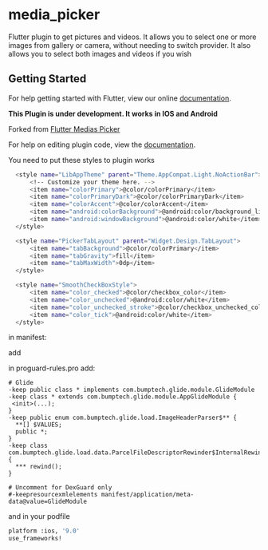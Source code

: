 # media_picker

Flutter plugin to get pictures and videos.
It allows you to select one or more images from gallery or camera, without needing to switch provider.
It also allows you to select both images and videos if you wish

## Getting Started

For help getting started with Flutter, view our online
[documentation](https://flutter.io/).

**This Plugin is under development. It works in IOS and Android**

Forked from [Flutter Medias Picker](https://github.com/lubritto/Flutter_Medias_Picker)

For help on editing plugin code, view the [documentation](https://flutter.io/platform-plugins/#edit-code).

You need to put these styles to plugin works

```sh
  <style name="LibAppTheme" parent="Theme.AppCompat.Light.NoActionBar">
      <!-- Customize your theme here. -->
      <item name="colorPrimary">@color/colorPrimary</item>
      <item name="colorPrimaryDark">@color/colorPrimaryDark</item>
      <item name="colorAccent">@color/colorAccent</item>
      <item name="android:colorBackground">@android:color/background_light</item>
      <item name="android:windowBackground">@android:color/white</item>
  </style>

  <style name="PickerTabLayout" parent="Widget.Design.TabLayout">
      <item name="tabBackground">@color/colorPrimary</item>
      <item name="tabGravity">fill</item>
      <item name="tabMaxWidth">0dp</item>
  </style>

  <style name="SmoothCheckBoxStyle">
      <item name="color_checked">@color/checkbox_color</item>
      <item name="color_unchecked">@android:color/white</item>
      <item name="color_unchecked_stroke">@color/checkbox_unchecked_color</item>
      <item name="color_tick">@android:color/white</item>
  </style>
```

in manifest:

add <uses-permission android:name="android.permission.CAMERA"/> 

in proguard-rules.pro add:

```
# Glide
-keep public class * implements com.bumptech.glide.module.GlideModule
-keep class * extends com.bumptech.glide.module.AppGlideModule {
 <init>(...);
}
-keep public enum com.bumptech.glide.load.ImageHeaderParser$** {
  **[] $VALUES;
  public *;
}
-keep class com.bumptech.glide.load.data.ParcelFileDescriptorRewinder$InternalRewinder {
  *** rewind();
}

# Uncomment for DexGuard only
#-keepresourcexmlelements manifest/application/meta-data@value=GlideModule

```


and in your podfile

```sh
platform :ios, '9.0'
use_frameworks!
```
